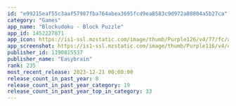 ```yaml
---
id: "e99215eaf55c3aaf57987fba764abea3695fcd9ea8583c9d972a80804a5b27ca"
category: "Games"
app_name: "Blockudoku - Block Puzzle"
app_id: 1452227871
app_icon: https://is1-ssl.mzstatic.com/image/thumb/Purple126/v4/77/fc/a9/77fca9e2-a2ca-78b4-3037-a48e6fff651c/AppIcon-0-1x_U007emarketing-0-7-0-85-220.png/1024x1024bb.png
app_screenshot: https://is1-ssl.mzstatic.com/image/thumb/Purple116/v4/c2/3d/c3/c23dc38f-b1e5-17c2-30a0-f1669a651aff/eb6513cc-86a7-42ec-860c-32e23f17a063_iphoneX_English__U0028U.S._U0029_Cover.png/1242x2688bb.png
publisher_id: 1190815537
publisher_name: "Easybrain"
rank: 235
most_recent_release: 2023-12-21 00:00:00
release_count_in_past_year: 8
release_count_in_past_year_category: 19
release_count_in_past_year_top_in_category: 33
---
```

